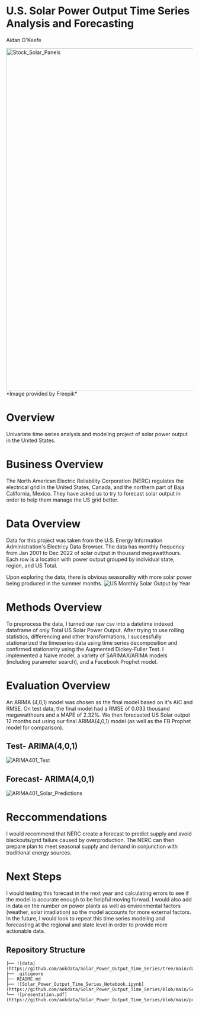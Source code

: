 # U.S. Solar Power Output Time Series Analysis and Forecasting
Aidan O'Keefe

<img width="921" alt="Stock_Solar_Panels" src="https://user-images.githubusercontent.com/120589094/228377991-11ed5604-4bb3-4fc4-a275-21271304ed66.png">
*Image provided by Freepik*

# Overview
Univariate time series analysis and modeling project of solar power output in the United States.

# Business Overview
The North American Electric Reliability Corporation (NERC) regulates the electrical grid in the United States, Canada, and the northern part of Baja California, Mexico. They have asked us to try to forecast solar output in order to help them manage the US grid better.

# Data Overview
Data for this project was taken from the U.S. Energy Information Administration's Electricy Data Browser. The data has monthly frequency from Jan 2001 to Dec 2022 of solar output in thousand megawatthours. Each row is a location with power output grouped by individual state, region, and US Total.

Upon exploring the data, there is obvious seasonality with more solar power being produced in the summer months.
![US Monthly Solar Output by Year](https://user-images.githubusercontent.com/120589094/228961427-3023b549-5c64-4a1b-a24c-751a5b6382be.png)

# Methods Overview
To preprocess the data, I turned our raw csv into a datetime indexed dataframe of only Total US Solar Power Output. After trying to use rolling statistics, differencing and other transformations, I successfully stationarized the timeseries data using time series decomposition and confirmed stationarity using the Augmented Dickey-Fuller Test. I implemented a Naive model, a variety of SARIMAX/ARIMA models (including parameter search), and a Facebook Prophet model.

# Evaluation Overview
An ARIMA (4,0,1) model was chosen as the final model based on it's AIC and RMSE. On test data, the final model had a RMSE of 0.033 thousand megawatthours and a MAPE of 2.32%. We then forecasted US Solar output 12 months out using our final ARIMA(4,0,1) model (as well as the FB Prophet model for comparison).

## Test- ARIMA(4,0,1)
![ARIMA401_Test](https://user-images.githubusercontent.com/120589094/228961206-6b0d5a76-f8ac-4b17-a872-e1ddfe378fe1.png)

## Forecast- ARIMA(4,0,1)
![ARIMA401_Solar_Predictions](https://user-images.githubusercontent.com/120589094/228961073-a4288d5b-e99b-43f6-ad79-480df491f146.png)


# Reccommendations
I would recommend that NERC create a forecast to predict supply and avoid blackouts/grid failure caused by overproduction. The NERC can then prepare plan to meet seasonal supply and demand in conjunction with traditional energy sources.

# Next Steps
I would testing this forecast in the next year and calculating errors to see if the model is accurate enough to be helpful moving forwad. I would also add in data on the number on power plants as well as environmental factors (weather, solar irradiation) so the model accounts for more external factors. In the future, I would look to repeat this time series modeling and forecasting at the regional and state level in order to provide more actionable data.







## Repository Structure
```
├── ![data](https://github.com/aokdata/Solar_Power_Output_Time_Series/tree/main/data)
├── .gitignore
├── README.md 
├── ![Solar_Power_Output_Time_Series_Notebook.ipynb](https://github.com/aokdata/Solar_Power_Output_Time_Series/blob/main/Solar_Power_Output_Time_Series_Notebook.ipynb)
└── ![presentation.pdf](https://github.com/aokdata/Solar_Power_Output_Time_Series/blob/main/presentation.pdf)
```
